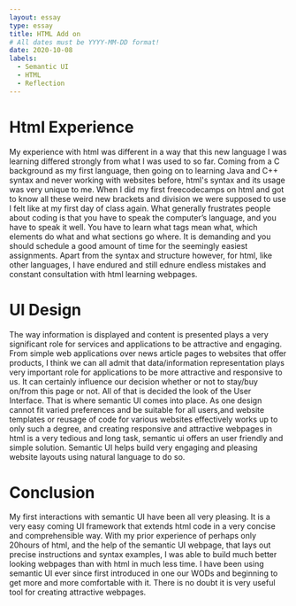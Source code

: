 ```yaml
---
layout: essay
type: essay
title: HTML Add on
# All dates must be YYYY-MM-DD format!
date: 2020-10-08
labels:
  - Semantic UI
  - HTML
  - Reflection
---
```

# Html Experience
My experience with html was different in a way that this new language I was learning differed strongly from what I was used to so far.
 Coming from a C background as my first language, then going on to learning Java and C++ syntax and never working with websites before, 
html's syntax and its usage was very unique to me. When I did my first freecodecamps on html and got to know all these weird new brackets
and division we were supposed to use I felt like at my first day of class again. What generally frustrates people about coding is that you have to speak the computer’s language, 
and you have to speak it well. You have to learn what tags mean what, which elements do what and what sections go where. It is demanding and you should schedule
a good amount of time for the seemingly easiest assignments. Apart from the syntax and structure however, for html, like other languages,
 I have endured and still ednure endless mistakes and constant consultation with html learning webpages.

# UI Design
The way information is displayed and content is presented plays a very significant role for services and applications to be attractive and engaging.
From simple web applications over news article pages to websites that offer products, I think we can all admit that data/information representation  plays  very  important  role  for applications
to  be  more  attractive and responsive to us. It can certainly influence our decision whether or not to stay/buy on/from this page or not. 
All of that is decided the look of the User Interface. That is where semantic UI comes into place. As one design cannot fit varied preferences
 and be suitable for all users,and website templates or reusage of code for various websites 
effectively works up to only such a degree, and creating responsive and attractive webpages in html is a very tedious and long task, semantic ui 
offers an user friendly and simple solution. Semantic UI helps build very engaging and pleasing website layouts using natural language to do so.

# Conclusion
My first interactions with semantic UI have been all very pleasing. It is a very easy coming UI framework that extends html code in a very concise
 and comprehensible way. With my prior experience of perhaps only 20hours of html, and the help of the semantic UI webpage, that lays out precise 
instructions and syntax examples, I was able to build much better looking webpages than with html in much less time. 
I have been using semantic UI ever since first introduced in one our WODs and beginning to get more and more comfortable with it. 
There is no doubt it is very useful tool for creating attractive webpages.



